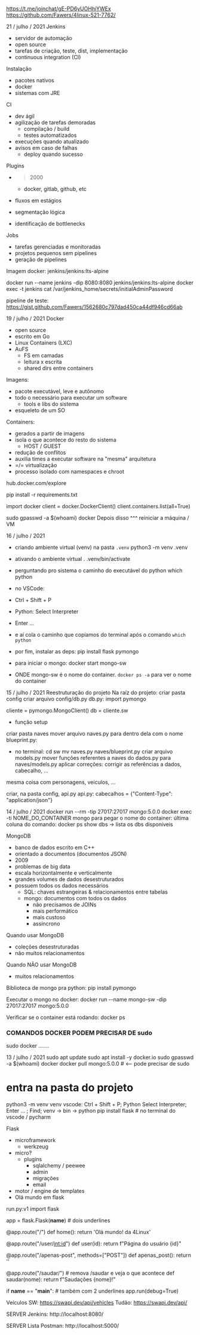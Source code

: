 https://t.me/joinchat/gE-PD6yUOHhiYWEx
https://github.com/Fawers/4linux-521-7762/

21 / julho / 2021
Jenkins
- servidor de automação
- open source
- tarefas de criação, teste, dist, implementação
- continuous integration (CI)

Instalação
- pacotes nativos
- docker
- sistemas com JRE

CI
- dev ágil
- agilização de tarefas demoradas
  - compilação / build
  - testes automatizados
- execuções quando atualizado
- avisos em caso de falhas
  - deploy quando sucesso

Plugins
- > 2000
  - docker, gitlab, github, etc


- fluxos em estágios
- segmentação lógica
- identificação de bottlenecks

Jobs
- tarefas gerenciadas e monitoradas
- projetos pequenos sem pipelines
- geração de pipelines

Imagem docker: jenkins/jenkins:lts-alpine

docker run --name jenkins -dip 8080:8080 jenkins/jenkins:lts-alpine
docker exec -t jenkins cat /var/jenkins_home/secrets/initialAdminPassword

pipeline de teste:
	https://gist.github.com/Fawers/1562680c797dad450ca44df946cd66ab

19 / julho / 2021
Docker
- open source
- escrito em Go
- Linux Containers (LXC)
- AuFS
  - FS em camadas
  - leitura x escrita
  - shared dirs entre containers

Imagens:
- pacote executável, leve e autônomo
- todo o necessário para executar um software
  - tools e libs do sistema
- esqueleto de um SO

Containers:
- gerados a partir de imagens
- isola o que acontece do resto do sistema
  - HOST / GUEST
- redução de conflitos
- auxilia times a executar software na "mesma" arquitetura
- =/= virtualização
- processo isolado com namespaces e chroot

hub.docker.com/explore 

pip install -r requirements.txt

import docker
client = docker.DockerClient()
client.containers.list(all=True)

sudo gpasswd -a $(whoami) docker
Depois disso ^^^ reiniciar a máquina / VM


16 / julho / 2021
- criando ambiente virtual (venv) na pasta `.venv`
python3 -m venv .venv
- ativando o ambiente virtual
. .venv/bin/activate
- perguntando pro sistema o caminho do executável do python
which python
- no VSCode:
- Ctrl + Shift + P
- Python: Select Interpreter
- Enter ...
- e aí cola o caminho que copiamos do terminal após o comando `which python`
- por fim, instalar as deps:
pip install flask pymongo

- para iniciar o mongo:
docker start mongo-sw
- ONDE mongo-sw é o nome do container. `docker ps -a` para ver o nome do container

15 / julho / 2021
Reestruturação do projeto
Na raíz do projeto:
criar pasta config
criar arquivo config/db.py
db.py:
import pymongo

cliente = pymongo.MongoClient()
db = cliente.sw

+ função setup

criar pasta naves
mover arquivo naves.py para dentro dela com o nome blueprint.py:
- no terminal:
  cd sw
  mv naves.py naves/blueprint.py
criar arquivo models.py
mover funções referentes a naves do dados.py para naves/models.py
aplicar correções: corrigir as referências a dados, cabecalho, ...

mesma coisa com personagens, veiculos, ...

criar, na pasta config, api.py
api.py:
cabecalhos = {"Content-Type": "application/json"}


14 / julho / 2021
docker run --rm -tip 27017:27017 mongo:5.0.0
docker exec -ti NOME_DO_CONTAINER mongo
para pegar o nome do container: última coluna do comando: docker ps
show dbs -> lista os dbs disponíveis

MongoDB
- banco de dados escrito em C++
- orientado a documentos (documentos JSON)
- 2009
- problemas de big data
- escala horizontalmente e verticalmente
- grandes volumes de dados desestruturados
- possuem todos os dados necessários
  - SQL: chaves estrangeiras & relacionamentos entre tabelas
  - mongo: documentos com todos os dados
    - não precisamos de JOINs
    - mais performático
    - mais custoso
    - assíncrono

Quando usar MongoDB
- coleções desestruturadas
- não muitos relacionamentos

Quando NÃO usar MongoDB


- muitos relacionamentos

Biblioteca de mongo pra python:
pip install pymongo

Executar o mongo no docker:
docker run --name mongo-sw -dip 27017:27017 mongo:5.0.0

Verificar se o container está rodando:
docker ps

### COMANDOS DOCKER PODEM PRECISAR DE sudo
sudo docker .......

13 / julho / 2021
sudo apt update
sudo apt install -y docker.io
sudo gpasswd -a $(whoami) docker
docker pull mongo:5.0.0  # <-- pode precisar de sudo

# entra na pasta do projeto
python3 -m venv venv
vscode: Ctrl + Shift + P; Python Select Interpreter; Enter ... ; Find; venv -> bin -> python
pip install flask  # no terminal do vscode / pycharm

Flask

- microframework
  - werkzeug
- micro?
  - plugins
    - sqlalchemy / peewee
    - admin
    - migrações
    - email
- motor / engine de templates
- Olá mundo em flask


run.py:v1
import flask

app = flask.Flask(__name__)  # dois underlines

@app.route("/")
def home():
    return 'Olá mundo! da 4Linux'

@app.route("/user/<int:id>")
def user(id):
    return f"Página do usuário {id}"

@app.route("/apenas-post", methods=["POST"])
def apenas_post():
    return ''

@app.route("/saudar/<nome>")  # remova /saudar e veja o que acontece
def saudar(nome):
    return f"Saudações {nome}!"

if __name__ == "__main__":  # também com 2 underlines
    app.run(debug=True)

Veículos SW: https://swapi.dev/api/vehicles
Tudão: https://swapi.dev/api/

SERVER Jenkins:
http://localhost:8080/

SERVER Lista Postman:
http://localhost:5000/

